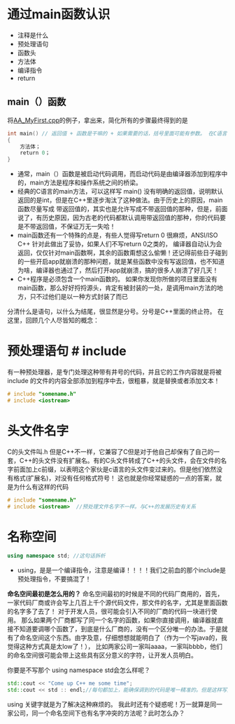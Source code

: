 # 通过main函数认识
- 注释是什么
- 预处理语句
- 函数头
- 方法体
- 编译指令
- return

## main（）函数
将[AA_MyFirst.cpp](C加加Primer_Plus_Note/AB第二章开始学习C++/AAAMain函数/AA_MyFirst.cpp)的例子，拿出来，简化所有的步骤最终得到的是
```c++
int main() // 返回值 + 函数是干嘛的 + 如果需要的话，括号里面可能有参数。 在C语言中，返回类型不写的话，默认返回int。 但是这样感觉有点二。
{
    方法体；
    return 0；
}
```
- 通常，main（）函数是被启动代码调用，而启动代码是由编译器添加到程序中的，main方法是程序和操作系统之间的桥梁。
- 经典的C语言的main方法，可以这样写   main()  没有明确的返回值，说明默认返回的是int，但是在C++里逐步淘汰了这种做法。由于历史上的原因，main函数尽量写成 带返回值的，其实也是允许写成不带返回值的那种，但是，前面说了，有历史原因，因为古老的代码都默认调用带返回值的那种，你的代码要是不带返回值，不保证万无一失哈！
- main函数还有一个特殊的点是，有些人觉得写return 0 很麻烦，ANSI/ISO C++ 针对此做出了妥协，如果人们不写return 0之类的， 编译器自动认为会返回，仅仅针对main函数啊，其余的函数甭想这么偷懒！还记得前些日子碰到的一些开启app就崩溃的那种问题，就是某些函数中没有写返回值，也不知道为啥，编译器也通过了，然后打开app就崩溃，搞的很多人崩溃了好几天！
- C++程序是必须包含一个main函数的。 如果你发现你所做的项目里面没有main函数，那么好好捋捋源头，肯定有被封装的一处，是调用main方法的地方，只不过他们是以一种方式封装了而已
  

分清什么是语句，以什么为结尾，很显然是分号。分号是C++里面的终止符。
在这里，回顾几个人尽皆知的概念：

# 预处理语句  # include
有一种预处理器，是专门处理这种带有井号的代码，并且它的工作内容就是将被 include 的文件的内容全部添加到程序中去，很粗暴，就是替换或者添加文本！
```c++
# include "somename.h"
# include <iostream>
```

# 头文件名字
C的头文件叫.h 但是C++不一样，它兼容了C但是对于他自己却保有了自己的一套，C++的头文件没有扩展名。有的C头文件转成了C++的头文件，会在文件的名字前面加上c前缀，以表明这个家伙是c语言的头文件变过来的。但是他们依然没有格式(扩展名)，对没有任何格式符号！
这也就是你经常疑惑的一点的答案，就是为什么有这样的代码
```c++
# include "somename.h"
# include <iostream>  //预处理文件名字不一样。与C++的发展历史有关系
```
# 名称空间

```C++
using namespace std; //这句话拆析
```
- using，是是一个编译指令，注意是编译！！！！我们之前血的那个include是预处理指令，不要搞混了！
  
**命名空间最初是怎么用的？**
命名空间最初的时候是不同的代码厂商用的，首先，一家代码厂商或许会写上几百上千个源代码文件，那文件的名字，尤其是里面函数的名字多了去了！
对于开发人员，很可能会引入不同的厂商的代码一块进行使用。 
那么如果两个厂商都写了同一个名字的函数，如果你直接调用，编译器就直接不知道要调哪个函数了，到底是什么厂商的，没有一个区分唯一的办法。于是就有了命名空间这个东西。由字及意，仔细想想就能明白了（作为一个写java的，我觉得这种方式真是太low了！）， 比如两家公司一家叫aaaa，一家叫bbbb，他们的命名空间很可能会带上这些具有区分意义的字符，让开发人员明白。

你要是不写那个 using namespace std会怎么样呢？
```C++
std::cout << "Come up C++ me some time";
std::cout << std :: endl;//每句都加上，能确保调到的代码是唯一精准的。但是这样写是不是很麻烦！
```
using 关键字就是为了解决这种麻烦的。
我此时还有个疑惑呢！万一就算是同一家公司，同一个命名空间下也有名字冲突的方法呢？此时怎么办？


